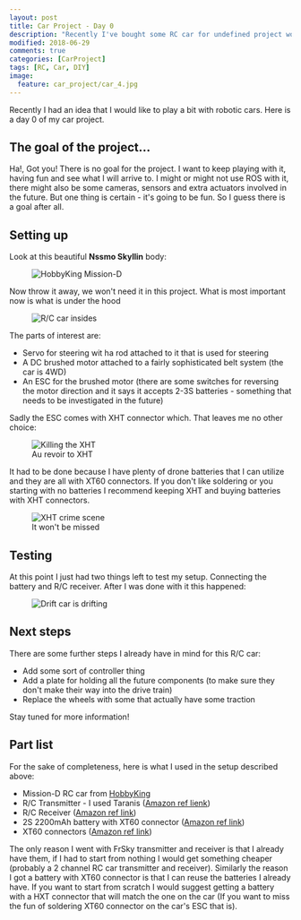 ```yaml
---
layout: post
title: Car Project - Day 0
description: "Recently I've bought some RC car for undefined project work. Here is Day 0 of the project"
modified: 2018-06-29
comments: true
categories: [CarProject]
tags: [RC, Car, DIY]
image:
  feature: car_project/car_4.jpg
---
```


Recently I had an idea that I would like to play a bit with robotic cars. Here is a day 0 of my car project.

<!-- more -->

## The goal of the project...

Ha!, Got you! There is no goal for the project. I want to keep playing with it, having fun and see what I will arrive to. I might or might not use ROS with it, there might also be some cameras, sensors and extra actuators involved in the future. But one thing is certain - it's going to be fun. So I guess there is a goal after all.

## Setting up

Look at this beautiful **Nssmo Skyllin** body:

<figure class="center">
  <img src="{{site.url}}/images/car_project/car_0.jpg" alt="HobbyKing Mission-D">
</figure>

Now throw it away, we won't need it in this project. What is most important now is what is under the hood

<figure class="center">
  <img src="{{site.url}}/images/car_project/car_1.jpg" alt="R/C car insides">
</figure>

The parts of interest are:
* Servo for steering wit ha rod attached to it that is used for steering
* A DC brushed motor attached to a fairly sophisticated belt system (the car is 4WD)
* An ESC for the brushed motor (there are some switches for reversing the motor direction and it says it accepts 2-3S batteries - something that needs to be investigated in the future)

Sadly the ESC comes with XHT connector which. That leaves me no other choice:

<figure class="center">
  <img src="{{site.url}}/images/car_project/car_2.jpg" alt="Killing the XHT">
  <figcaption>Au revoir to XHT</figcaption>
</figure>

It had to be done because I have plenty of drone batteries that I can utilize and they are all with XT60 connectors. If you don't like soldering or you starting with no batteries I recommend keeping XHT and buying batteries with XHT connectors.

<figure class="center">
  <img src="{{site.url}}/images/car_project/car_3.jpg" alt="XHT crime scene">
  <figcaption>It won't be missed</figcaption>
</figure>

## Testing

At this point I just had two things left to test my setup. Connecting the battery and R/C receiver. After I was done with it this happened:

<figure class="center">
  <img src="{{site.url}}/images/car_project/car_5.gif" alt="Drift car is drifting">
</figure>

## Next steps

There are some further steps I already have in mind for this R/C car:
* Add some sort of controller thing
* Add a plate for holding all the future components (to make sure they don't make their way into the drive train)
* Replace the wheels with some that actually have some traction

Stay tuned for more information!

## Part list

For the sake of completeness, here is what I used in the setup described above:

- Mission-D RC car from [HobbyKing](https://hobbyking.com/en_us/1-10-hobbykingr-mission-d-4wd-gtr-drift-car-arr.html?___store=en_us)
- R/C Transmitter - I used Taranis ([Amazon ref lienk](https://amzn.to/2KtY2E5))
- R/C Receiver ([Amazon ref link](https://amzn.to/2lIxWTg))
- 2S 2200mAh battery with XT60 connector ([Amazon ref link](https://amzn.to/2Kxy4jj))
- XT60 connectors ([Amazon ref link](https://amzn.to/2Kr4QWf))

The only reason I went with FrSky transmitter and receiver is that I already have them, if I had to start from nothing I would get something cheaper (probably a 2 channel RC car transmitter and receiver). Similarly the reason I got a battery with XT60 connector is that I can reuse the batteries I already have. If you want to start from scratch I would suggest getting a battery with a HXT connector that will match the one on the car (If you want to miss the fun of soldering XT60 connector on the car's ESC that is).
